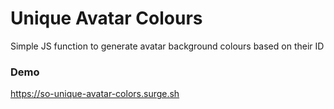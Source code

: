 # Unique Avatar Colours

Simple JS function to generate avatar background colours based on their ID

### Demo

https://so-unique-avatar-colors.surge.sh
